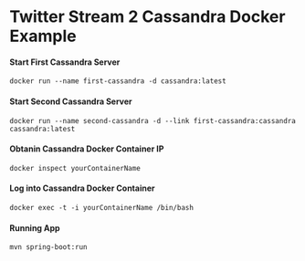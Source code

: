 # Twitter Stream 2 Cassandra Docker Example



#### Start First Cassandra Server
```
docker run --name first-cassandra -d cassandra:latest
```

#### Start Second Cassandra Server
```
docker run --name second-cassandra -d --link first-cassandra:cassandra cassandra:latest
```

#### Obtanin Cassandra Docker Container IP
```
docker inspect yourContainerName
```

#### Log into Cassandra Docker Container

```
docker exec -t -i yourContainerName /bin/bash
```

#### Running App

```
mvn spring-boot:run
```
